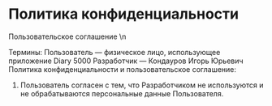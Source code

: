 # Политика конфиденциальности
Пользовательское соглашение \n

Термины:
Пользователь — физическое лицо, использующее приложение Diary 5000
Разработчик — Кондауров Игорь Юрьевич
Политика конфиденциальности и пользовательское соглашение:
1. Пользователь согласен с тем, что Разработчиком не используются и не обрабатываются персональные данные Пользователя.

